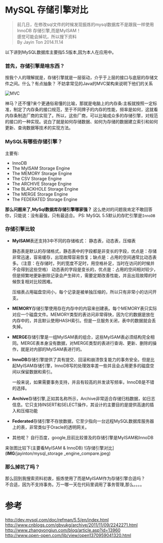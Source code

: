 MySQL 存储引擎对比
===
>前几日，在修改sql文件的时候发现振炼的mysql数据库不是跟我一样使用InnoDB 存储引擎,而是MyISAM！  
>感觉可能会掉坑，所以搜下资料  
> By Jayin Ton
> 2014.11.14

以下讲到MySQL数据库主要指5.5版本,因为本人在应用中。

### 首先，存储引擎是啥东西？
按我个人的理解就是，存储引擎就是一层驱动，介乎于上层的接口与底层的存储文件之间。什么？有点抽象？
不妨拿常见的Java的MVC架构来说明下他们的关系

![MVC](__IMG__/jayinton/java_mvc.png)

神马？还不懂?来个更通俗易懂的比喻，那就是电脑上的内存条:主板就按照一定标准，制定了内存条的接口规范，至于不同牌子的内存的性能，频率是如何，这就看内存条制造厂商的实现了。所以，这些厂商，可以比喻成众多的存储引擎，对规范的接口的一种实现。说白了就是如何存储数据、如何为存储的数据建立索引和如何更新、查询数据等技术的实现方法。


### MySQL有哪些存储引擎？
主要有:  
* InnoDB 
* The MyISAM Storage Engine    
* The MEMORY Storage Engine   
* The CSV Storage Engine         
* The ARCHIVE Storage Engine   
* The BLACKHOLE Storage Engine  
* The MERGE Storage Engine      
* The FEDERATED Storage Engine     

**那么问题来了,MySql数据库存储引擎哪家强？**
这么绝对的问题我肯定不敢回答你，只能说：没有最强，只有最适合。
PS: MySQL 5.5默认的存贮引擎是`InnoDB` 


### 存储引擎比较

* **MyISAM**表还支持3中不同的存储格式： 静态表，动态表，压缩表 

    静态表是默认的存储格式，静态表中的字段都是非变长的字段，优点是：存储非常迅速，容易缓存，出现故障容易恢复；缺点是：占用的空间通常比动态表多。（注意：在存储时，列的宽度不足时，用空格补足，当时在访问的时候并不会得到这些空格） 
动态表的字段是变长的，优点是：占用的空间相对较少，但是频繁地更新删除记录会产生碎片，需要定期改善性能，并且出现故障的时候恢复相对比较困难。 

    压缩表占用磁盘空间小，每个记录是被单独压缩的，所以只有非常小的访问开支。 


* **MEMORY**存储引擎使用存在内存中的内容来创建表。每个MEMORY表只实际对应一个磁盘文件。MEMORY类型的表访问非常得快，因为它的数据是放在内存中的，并且默认使用HASH索引。但是一旦服务关闭，表中的数据就会丢失掉。 

* **MERGE**存储引擎是一组MyISAM表的组合，这些MyISAM表必须结构完全相同。MERGE表本身没有数据，对MERGE类型的表进行查询、更新、删除的操作，就是对内部的MyISAM表进行的。


* **InnoDB**存储引擎提供了具有提交、回滚和崩溃恢复能力的事务安全。但是比起MyISAM存储引擎，InnoDB写的处理效率差一些并且会占用更多的磁盘空间以保留数据和索引。 
    
    一般来说，如果需要事务支持，并且有较高的并发读写频率，InnoDB是不错的选择。


* **Archive**存储引擎,正如其名称所示，Archive非常适合存储归档数据，如日志信息。它只支持INSERT和SELECT操作，其设计的主要目的是提供高速的插入和压缩功能


* **Federated**存储引擎不存放数据，它至少指向一台远程MySQL数据库服务器上的表，非常类似于Oracle的透明网关。


* 其他呢？ 自行百度，google,目前比较普及的存储引擎是MyISAM和InnoDB

来张图比较下(主要看MyISAM & InnoDB)
![存储引擎对比](__IMG__/jayinton/mysql_storage _engine_compare.jpeg)


### 那么掉坑了吗？
那么回到我搜索资料初衷，振炼使用了而是MyISAM作为存储引擎合适吗？  
不合适，因为不支持事务。万一哪一天在代码里调用了事务管理,那么。。。。


参考
===
http://dev.mysql.com/doc/refman/5.5/en/index.html 
http://www.cnblogs.com/gbyukg/archive/2011/11/09/2242271.html  
http://www.zhangyongjun.com/blog/article.asp?id=13960  
http://www.open-open.com/lib/view/open1370959041320.html






